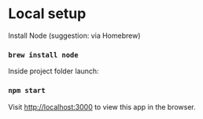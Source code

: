 [](https://i.imgur.com/3ampvWX.gif)

# Local setup

Install Node (suggestion: via Homebrew)

### `brew install node`

Inside project folder launch:

### `npm start`

Visit [http://localhost:3000](http://localhost:3000) to view this app in the browser.

